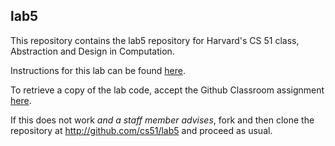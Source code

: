 
## lab5




This repository contains the lab5 repository for Harvard's
CS 51 class, Abstraction and Design in Computation.

Instructions for this lab can be found
[here](http://cs51.io/labs/lab5).

To retrieve a copy of the lab code, accept the Github Classroom
assignment [here](http://url.cs51.io/lab5).

If this does not work _and a staff member advises_, fork and then
clone the repository at 
<http://github.com/cs51/lab5> and proceed as usual.

